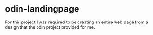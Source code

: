 # odin-landingpage
For this project I was required to be creating an entire web page from a design that the odin project provided for me.
